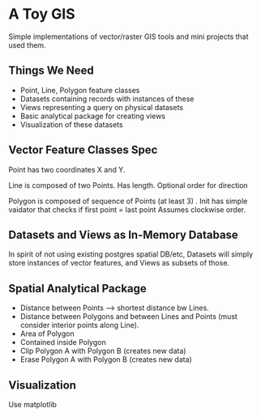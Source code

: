 # A Toy GIS

Simple implementations of vector/raster GIS tools and mini projects that used them.

## Things We Need

- Point, Line, Polygon feature classes
- Datasets containing records with instances of these
- Views representing a query on physical datasets
- Basic analytical package for creating views
- Visualization of these datasets

## Vector Feature Classes Spec

Point has two coordinates X and Y.

Line is composed of two Points. Has length. Optional order for direction

Polygon is composed of sequence of Points (at least 3) . Init has simple vaidator that checks if first point = last point Assumes clockwise order.

## Datasets and Views as In-Memory Database

In spirit of not using existing postgres spatial DB/etc, Datasets will simply store instances of vector features, and Views as subsets of those.

## Spatial Analytical Package

- Distance between Points --> shortest distance bw Lines.
- Distance between Polygons and between Lines and Points (must consider interior points along Line).
- Area of Polygon
- Contained inside Polygon
- Clip Polygon A with Polygon B (creates new data)
- Erase Polygon A with Polygon B (creates new data)

## Visualization

Use matplotlib

